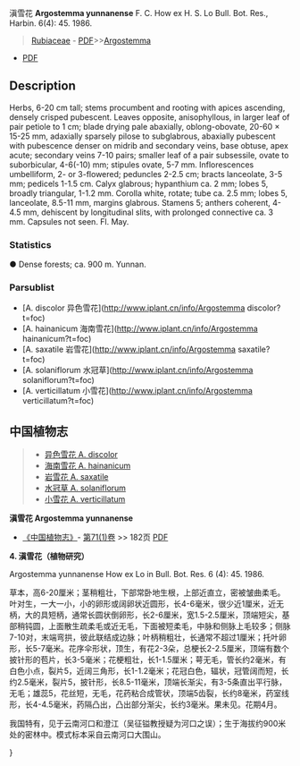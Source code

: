 滇雪花 **Argostemma yunnanense** F. C. How ex H. S. Lo Bull. Bot. Res., Harbin. 6(4): 45. 1986.

> [Rubiaceae](http://www.iplant.cn/info/Rubiaceae?t=foc) - [PDF](http://www.iplant.cn/foc/pdf/Rubiaceae.pdf)>>[Argostemma](http://www.iplant.cn/info/Argostemma?t=foc)
 - [PDF](http://www.iplant.cn/foc/pdf/Argostemma.pdf)

## Description

Herbs, 6-20 cm tall; stems procumbent and rooting with apices ascending, densely crisped pubescent. Leaves opposite, anisophyllous, in larger leaf of pair petiole to 1 cm; blade drying pale abaxially, oblong-obovate, 20-60 × 15-25 mm, adaxially sparsely pilose to subglabrous, abaxially pubescent with pubescence denser on midrib and secondary veins, base obtuse, apex acute; secondary veins 7-10 pairs; smaller leaf of a pair subsessile, ovate to suborbicular, 4-6(-10) mm; stipules ovate, 5-7 mm. Inflorescences umbelliform, 2- or 3-flowered; peduncles 2-2.5 cm; bracts lanceolate, 3-5 mm; pedicels 1-1.5 cm. Calyx glabrous; hypanthium ca. 2 mm; lobes 5, broadly triangular, 1-1.2 mm. Corolla white, rotate; tube ca. 2.5 mm; lobes 5, lanceolate, 8.5-11 mm, margins glabrous. Stamens 5; anthers coherent, 4-4.5 mm, dehiscent by longitudinal slits, with prolonged connective ca. 3 mm. Capsules not seen. Fl. May.

### Statistics
● Dense forests; ca. 900 m. Yunnan.

### Parsublist

* [A.  discolor  异色雪花](http://www.iplant.cn/info/Argostemma discolor?t=foc)
* [A.  hainanicum  海南雪花](http://www.iplant.cn/info/Argostemma hainanicum?t=foc)
* [A.  saxatile  岩雪花](http://www.iplant.cn/info/Argostemma saxatile?t=foc)
* [A.  solaniflorum  水冠草](http://www.iplant.cn/info/Argostemma solaniflorum?t=foc)
* [A.  verticillatum  小雪花](http://www.iplant.cn/info/Argostemma verticillatum?t=foc)

## 中国植物志

> * [异色雪花  A.  discolor](Argostemma-discolor-异色雪花.md)
> * [海南雪花  A.  hainanicum](Argostemma-hainanicum-海南雪花.md)
> * [岩雪花  A.  saxatile](Argostemma-saxatile-岩雪花.md)
> * [水冠草  A.  solaniflorum](Argostemma-solaniflorum-水冠草.md)
> * [小雪花  A.  verticillatum](Argostemma-verticillatum-小雪花.md)

**滇雪花 Argostemma yunnanense**

* [《中国植物志》](http://www.iplant.cn/frps)- [第71(1)卷](http://www.iplant.cn/frps/vol/71(1)) >> 182页 [PDF](http://www.iplant.cn/frps/pdf/71(1)/182a.PDF)

**4. 滇雪花（植物研究）**

Argostemma yunnanense How ex Lo in Bull. Bot. Res. 6 (4): 45. 1986.

草本，高6-20厘米；茎稍粗壮，下部常卧地生根，上部近直立，密被皱曲柔毛。叶对生，一大一小，小的卵形或阔卵状近圆形，长4-6毫米，很少近1厘米，近无柄，大的具短柄，通常长圆状倒卵形，长2-6厘米，宽1.5-2.5厘米，顶端短尖，基部稍钝圆，上面散生疏柔毛或近无毛，下面被短柔毛，中脉和侧脉上毛较多；侧脉7-10对，末端弯拱，彼此联结成边脉；叶柄稍粗壮，长通常不超过1厘米；托叶卵形，长5-7毫米。花序伞形状，顶生，有花2-3朵，总梗长2-2.5厘米，顶端有数个披针形的苞片，长3-5毫米；花梗粗壮，长1-1.5厘米；萼无毛，管长约2毫米，有白色小点，裂片5，近阔三角形，长1-1.2毫米；花冠白色，辐状，冠管阔而短，长约2.5毫米，裂片5，披针形，长8.5-11毫米，顶端长渐尖，有3-5条直出平行脉，无毛；雄蕊5，花丝短，无毛，花药粘合成管状，顶端5齿裂，长约8毫米，药室线形，长4-4.5毫米，药隔凸出，凸出部分渐尖，长约3毫米。果未见。花期4月。

我国特有，见于云南河口和澄江（吴征镒教授疑为河口之误）；生于海拔约900米处的密林中。模式标本采自云南河口大围山。

}